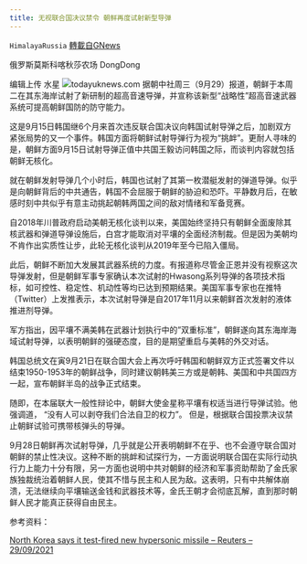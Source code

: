 ```yaml
---
title: 无视联合国决议禁令 朝鲜再度试射新型导弹
---
```

`HimalayaRussia` [轉載自GNews](https://gnews.org/zh-hans/1561448/)

俄罗斯莫斯科喀秋莎农场 DongDong

编辑上传 水星
![](https://assets.gnews.org/wp-content/uploads/2021/09/N-2.jpg)todayuknews.com
据朝中社周三（9月29）报道，朝鲜于本周二在其东海岸试射了新研制的超高音速导弹，并宣称该新型“战略性”超高音速武器系统可提高朝鲜国防的防守能力。

这是9月15日韩国继6个月来首次违反联合国决议向韩国试射导弹之后，加剧双方紧张局势的又一个事件。韩国方面将朝鲜试射导弹行为视为“挑衅”。更耐人寻味的是，朝鲜方面9月15日试射导弹正值中共国王毅访问韩国之际，而谈判内容就包括朝鲜无核化。

就在朝鲜发射导弹几个小时后，韩国也试射了其第一枚潜艇发射的弹道导弹。似乎是向朝鲜背后的中共通告，韩国不会屈服于朝鲜的胁迫和恐吓。平静数月后，在敏感时刻中共似乎有意主动挑起朝韩两国之间的敌对情绪和军备竞赛。

自2018年川普政府启动美朝无核化谈判以来，美国始终坚持只有朝鲜全面废除其核武器和弹道导弹设施后，白宫才能取消对平壤的全面经济制裁。但是因为美朝均不肯作出实质性让步，此轮无核化谈判从2019年至今已陷入僵局。

此后，朝鲜不断加大发展其武器系统的力度。有报道称尽管金正恩并没有视察这次导弹发射，但是朝鲜军事专家确认本次试射的Hwasong系列导弹的各项技术指标，如可控性、稳定性、机动性等均已达到预期结果。美国军事专家也在推特（Twitter）上发推表示，本次试射导弹是自2017年11月以来朝鲜首次发射的液体推进剂导弹。

军方指出，因平壤不满美韩在武器计划执行中的”双重标准”，朝鲜遂向其东海岸海域试射导弹，以表明朝鲜的强硬态度，目的是期望重启与美韩的外交对话。

韩国总统文在寅9月21日在联合国大会上再次呼吁韩国和朝鲜双方正式签署文件以结束1950-1953年的朝鲜战争，同时建议朝韩美三方或是朝韩、美国和中共国四方一起，宣布朝鲜半岛的战争正式结束。

随即，在本届联大一般性辩论中，朝鲜大使金星称平壤有权适当进行导弹试验。他强调道， “没有人可以剥夺我们合法自卫的权力”。 但是，根据联合国投票决议禁止朝鲜试验可携带核弹头的导弹。

9月28日朝鲜再次试射导弹，几乎就是公开表明朝鲜不在乎、也不会遵守联合国对朝鲜的禁止性决议。这种不断的挑衅和试探行为，一方面说明联合国在实际行动执行力上能力十分有限，另一方面也说明中共对朝鲜的经济和军事资助帮助了金氏家族独裁统治着朝鲜人民，使其不惜与民主和人民为敌。这表明，只有中共解体崩溃，无法继续向平壤输送金钱和武器技术等，金氏王朝才会彻底瓦解，直到那时朝鲜人民才能真正获得自由民主。

参考资料：

[North Korea says it test-fired new hypersonic missile – Reuters – 29/09/2021](https://www.newsbreak.com/news/2386716784977/north-korea-says-it-test-fired-new-hypersonic-missile)
